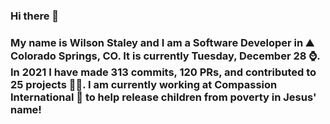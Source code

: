 ### Hi there 👋

### My name is Wilson Staley and I am a Software Developer in ⛰ Colorado Springs, CO.  It is currently Tuesday, December 28 ⌚. In 2021 I have made 313 commits, 120 PRs, and contributed to 25 projects 👨‍💻. I am currently working at Compassion International 🏢 to help release children from poverty in Jesus' name!